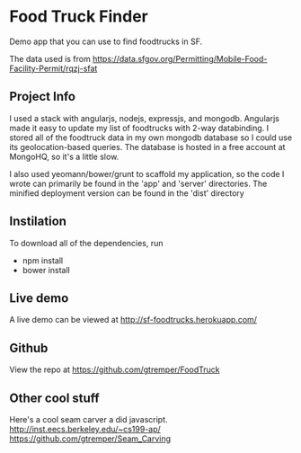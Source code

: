 Food Truck Finder
=================

Demo app that you can use to find foodtrucks in SF.

The data used is from https://data.sfgov.org/Permitting/Mobile-Food-Facility-Permit/rqzj-sfat

Project Info
------------
I used a stack with angularjs, nodejs, expressjs, and mongodb. Angularjs made it easy to update my list of foodtrucks with 2-way databinding. I stored all of the foodtruck data in my own mongodb database so I could use its geolocation-based queries. The database is hosted in a free account at MongoHQ, so it's a little slow.

I also used yeomann/bower/grunt to scaffold my application, so the code I wrote can primarily be found in the 'app' and 'server' directories. The minified deployment version can be found in the 'dist' directory

Instilation
-----------
To download all of the dependencies, run
* npm install
* bower install

Live demo
---------
A live demo can be viewed at http://sf-foodtrucks.herokuapp.com/

Github
------
View the repo at https://github.com/gtremper/FoodTruck

Other cool stuff
----------------
Here's a cool seam carver a did javascript.
http://inst.eecs.berkeley.edu/~cs199-ap/
https://github.com/gtremper/Seam_Carving